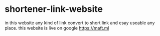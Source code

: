 # shortener-link-website
in this website any kind of link convert to short link and esay useable any place.
this website is live on google https://maft.ml
